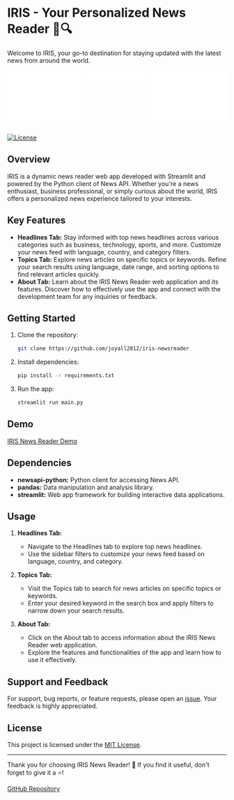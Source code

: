 # IRIS - Your Personalized News Reader 📰🔍

Welcome to IRIS, your go-to destination for staying updated with the latest news from around the world.

![IRIS Logo](images/IRIS-logos_white_new_cropped.png)

[![License](https://img.shields.io/badge/License-MIT-blue.svg)](LICENSE)

## Overview

IRIS is a dynamic news reader web app developed with Streamlit and powered by the Python client of News API. Whether you're a news enthusiast, business professional, or simply curious about the world, IRIS offers a personalized news experience tailored to your interests.

## Key Features

- **Headlines Tab:** Stay informed with top news headlines across various categories such as business, technology, sports, and more. Customize your news feed with language, country, and category filters.
- **Topics Tab:** Explore news articles on specific topics or keywords. Refine your search results using language, date range, and sorting options to find relevant articles quickly.
- **About Tab:** Learn about the IRIS News Reader web application and its features. Discover how to effectively use the app and connect with the development team for any inquiries or feedback.

## Getting Started

1. Clone the repository:

    ```bash
    git clone https://github.com/joyall2812/iris-newsreader
    ```

2. Install dependencies:

    ```bash
    pip install -r requirements.txt
    ```

3. Run the app:

    ```bash
    streamlit run main.py
    ```

## Demo

[IRIS News Reader Demo](https://your-iris-demo-url.com/)

## Dependencies

- **newsapi-python:** Python client for accessing News API.
- **pandas:** Data manipulation and analysis library.
- **streamlit:** Web app framework for building interactive data applications.

## Usage

1. **Headlines Tab:**
   - Navigate to the Headlines tab to explore top news headlines.
   - Use the sidebar filters to customize your news feed based on language, country, and category.

2. **Topics Tab:**
   - Visit the Topics tab to search for news articles on specific topics or keywords.
   - Enter your desired keyword in the search box and apply filters to narrow down your search results.

3. **About Tab:**
   - Click on the About tab to access information about the IRIS News Reader web application.
   - Explore the features and functionalities of the app and learn how to use it effectively.

## Support and Feedback

For support, bug reports, or feature requests, please open an [issue](https://github.com/joyall2812/iris-newsreader/issues). Your feedback is highly appreciated.

## License

This project is licensed under the [MIT License](LICENSE).

---

Thank you for choosing IRIS News Reader! 🚀 If you find it useful, don't forget to give it a ⭐️!

[GitHub Repository](https://github.com/joyall2812/iris-newsreader)
